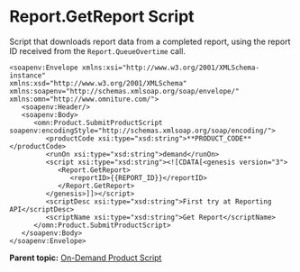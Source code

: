 # Report.GetReport Script

Script that downloads report data from a completed report, using the report ID received from the `Report.QueueOvertime` call.

```
<soapenv:Envelope xmlns:xsi="http://www.w3.org/2001/XMLSchema-instance"
xmlns:xsd="http://www.w3.org/2001/XMLSchema" xmlns:soapenv="http://schemas.xmlsoap.org/soap/envelope/" xmlns:omn="http://www.omniture.com/">
   <soapenv:Header/>
   <soapenv:Body>
      <omn:Product.SubmitProductScript soapenv:encodingStyle="http://schemas.xmlsoap.org/soap/encoding/">
         <productCode xsi:type="xsd:string">**PRODUCT_CODE**</productCode>
         <runOn xsi:type="xsd:string">demand</runOn>
         <script xsi:type="xsd:string"><![CDATA[<genesis version="3">
            <Report.GetReport>
               <reportID>{{REPORT_ID}}</reportID>
            </Report.GetReport>
         </genesis>]]></script>
         <scriptDesc xsi:type="xsd:string">First try at Reporting API</scriptDesc>
         <scriptName xsi:type="xsd:string">Get Report</scriptName>
      </omn:Product.SubmitProductScript>
   </soapenv:Body>
</soapenv:Envelope>
```

**Parent topic:** [On-Demand Product Script](../../code_samples/on-demand_script/c_ondemand_product_script.md)

